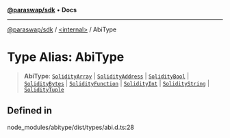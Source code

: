[**@paraswap/sdk**](../../README.md) • **Docs**

***

[@paraswap/sdk](../../globals.md) / [\<internal\>](../README.md) / AbiType

# Type Alias: AbiType

> **AbiType**: [`SolidityArray`](SolidityArray.md) \| [`SolidityAddress`](SolidityAddress.md) \| [`SolidityBool`](SolidityBool.md) \| [`SolidityBytes`](SolidityBytes.md) \| [`SolidityFunction`](SolidityFunction.md) \| [`SolidityInt`](SolidityInt.md) \| [`SolidityString`](SolidityString.md) \| [`SolidityTuple`](SolidityTuple.md)

## Defined in

node\_modules/abitype/dist/types/abi.d.ts:28
